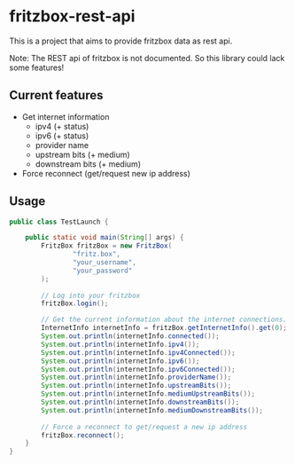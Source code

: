 # fritzbox-rest-api

This is a project that aims to provide fritzbox data as rest api.

Note: The REST api of fritzbox is not documented. So this library could lack some features!

## Current features

* Get internet information
  * ipv4 (+ status)
  * ipv6 (+ status)
  * provider name
  * upstream bits (+ medium)
  * downstream bits (+ medium)
* Force reconnect (get/request new ip address)

## Usage

````java
public class TestLaunch {

    public static void main(String[] args) {
        FritzBox fritzBox = new FritzBox(
                "fritz.box",
                "your_username",
                "your_password"
        );
        
        // Log into your fritzbox
        fritzBox.login();

        // Get the current information about the internet connections.
        InternetInfo internetInfo = fritzBox.getInternetInfo().get(0);
        System.out.println(internetInfo.connected());
        System.out.println(internetInfo.ipv4());
        System.out.println(internetInfo.ipv4Connected());
        System.out.println(internetInfo.ipv6());
        System.out.println(internetInfo.ipv6Connected());
        System.out.println(internetInfo.providerName());
        System.out.println(internetInfo.upstreamBits());
        System.out.println(internetInfo.mediumUpstreamBits());
        System.out.println(internetInfo.downstreamBits());
        System.out.println(internetInfo.mediumDownstreamBits());
        
        // Force a reconnect to get/request a new ip address
        fritzBox.reconnect();
    }
}
````